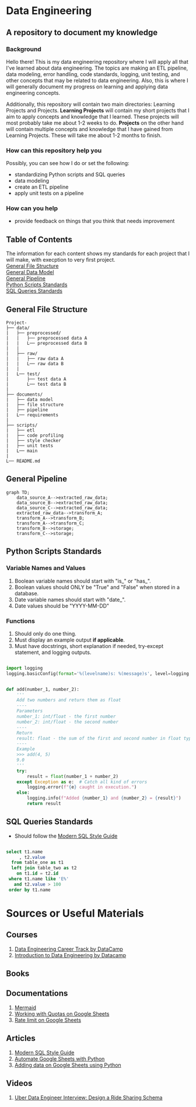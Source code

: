 
# Data Engineering
## A repository to document my knowledge
### Background
Hello there! This is my data engineering repository where I will apply all that I've learned about data engineering. The topics are making an ETL pipeline, data modeling, error handling, code standards, logging, unit testing, and other concepts that may be related to data engineering. Also, this is where I will generally document my progress on learning and applying data engineering concepts.

Additionally, this repository will contain two main directories: Learning Projects and Projects. **Learning Projects** will contain my short projects that I aim to apply concepts and knowledge that I learned. These projects will most probably take me about 1-2 weeks to do. **Projects** on the other hand will contain multiple concepts and knowledge that I have gained from Learning Projects. These will take me about 1-2 months to finish.

### How can this repository help you
Possibly, you can see how I do or set the following:
- standardizing Python scripts and SQL queries
- data modeling
- create an ETL pipeline
- apply unit tests on a pipeline
### How can you help
- provide feedback on things that you think that needs improvement
## Table of Contents
The information for each content shows my standards for each project that I will make, with execption to very first project. <br>
[General File Structure](https://github.com/Dixboi/Data-Engineering?tab=readme-ov-file#general-file-structure) <br>
[General Data Model](https://github.com/Dixboi/Data-Engineering?tab=readme-ov-file#general-data-model) <br>
[General Pipeline](https://github.com/Dixboi/Data-Engineering?tab=readme-ov-file#general-pipeline) <br>
[Python Scripts Standards](https://github.com/Dixboi/Data-Engineering?tab=readme-ov-file#python-scripts-standards) <br>
[SQL Queries Standards](https://github.com/Dixboi/Data-Engineering?tab=readme-ov-file#sql-queries-standards) <br>
## General File Structure
```
Project-
├── data/
|   ├── preprocessed/
|   |   ├── preprocessed data A
|   |   L── preprocessed data B
|   |
|   ├── raw/
|   |   ├── raw data A
|   |   L── raw data B
|   |
|   L── test/
|       ├── test data A
|       L── test data B
|
├── documents/
|   ├── data model
|   ├── file structure
|   ├── pipeline
|   L── requirements
|
├── scripts/
|   ├── etl
|   ├── code profiling
|   ├── style checker
|   ├── unit tests
|   L── main
|
L── README.md
```
## General Pipeline
```mermaid
graph TD;
    data_source_A-->extracted_raw_data;
    data_source_B-->extracted_raw_data;
    data_source_C-->extracted_raw_data;
    extracted_raw_data-->transform_A;
    transform_A-->transform_B;
    transform_A-->transform_C;
    transform_B-->storage;
    transform_C-->storage;
```
## Python Scripts Standards
### Variable Names and Values
1. Boolean variable names should start with "is_" or "has_".
2. Boolean values should ONLY be "True" and "False" when stored in a database.
3. Date variable names should start with "date_".
4. Date values should be "YYYY-MM-DD"
### Functions
1. Should only do one thing.
2. Must display an example output **if applicable**.
3. Must have docstrings, short explanation if needed, try-except statement, and logging outputs.
```Python

import logging
logging.basicConfig(format='%(levelname)s: %(message)s', level=logging.DEBUG)


def add(number_1, number_2):
    '''
    Add two numbers and return them as float
    ----
    Parameters
    number_1: int/float - the first number
    number_2: int/float - the second number
    ----
    Return
    result: float - the sum of the first and second number in float type
    ----
    Example
    >>> add(4, 5)
    9.0
    '''
    try:
        result = float(number_1 + number_2)
    except Exception as e:  # Catch all kind of errors
        logging.error(f"{e} caught in execution.")
    else:
        logging.info(f"Added {number_1} and {number_2} = {result}")
        return result

```
## SQL Queries Standards
- Should follow the [Modern SQL Style Guide](https://gist.github.com/mattmc3/38a85e6a4ca1093816c08d4815fbebfb)
```SQL

select t1.name
     , t2.value
  from table_one as t1
  left join table_two as t2
    on t1.id = t2.id
 where t1.name like 'E%'
   and t2.value > 100
 order by t1.name

```
# Sources or Useful Materials
## Courses
1. [Data Engineering Career Track by DataCamp](https://app.datacamp.com/learn/career-tracks/data-engineer)
2. [Introduction to Data Engineering by Datacamp](https://app.datacamp.com/learn/courses/introduction-to-data-engineering)
## Books
## Documentations
1. [Mermaid](https://mermaid.js.org/intro/)
2. [Working with Quotas on Google Sheets](https://cloud.google.com/docs/quota#requesting_higher_quota)
3. [Rate limit on Google Sheets](https://developers.google.com/sheets/api/limits)
## Articles
1. [Modern SQL Style Guide](https://gist.github.com/mattmc3/38a85e6a4ca1093816c08d4815fbebfb)
2. [Automate Google Sheets with Python](https://www.geeksforgeeks.org/how-to-automate-google-sheets-with-python/)
3. [Adding data on Google Sheets using Python](https://blog.finxter.com/how-to-append-data-in-a-google-sheet-with-python/)
## Videos
1. [Uber Data Engineer Interview: Design a Ride Sharing Schema](https://www.youtube.com/watch?v=f7v_1UmkAoM)

